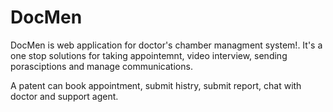 # DocMen
DocMen is web application for doctor's chamber managment system!. It's a one stop solutions for taking appointemnt, video interview, sending porasciptions and manage communications.

A patent can book appointment, submit histry, submit report, chat with doctor and support agent.
